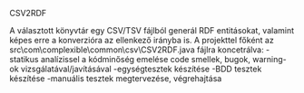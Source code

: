 
CSV2RDF

A választott könyvtár egy CSV/TSV fájlból generál RDF entitásokat, valamint képes erre a konverzióra az ellenkező irányba is.
A projekttel főként az src\com\complexible\common\csv\CSV2RDF.java fájlra koncetrálva:
	-statikus analízissel a kódminőség emelése code smellek, bugok, warning-ok vizsgálatával/javításával
	-egységtesztek készítése
	-BDD tesztek készítése
	-manuális tesztek megtervezése, végrehajtása
